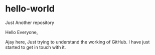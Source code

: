 # hello-world
Just Another repository

Hello Everyone,

Ajay here, Just trying to understand the working of GitHub.
I have just started to get in touch with it.

